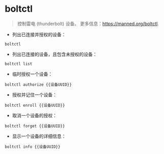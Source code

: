# boltctl

> 控制雷电 (thunderbolt) 设备。
> 更多信息：<https://manned.org/boltctl>.

- 列出已连接并授权的设备：

`boltctl`

- 列出已连接的设备，且包含未授权的设备：

`boltctl list`

- 临时授权一个设备：

`boltctl authorize {{设备UUID}}`

- 授权并记住一个设备：

`boltctl enroll {{设备UUID}}`

- 取消一个设备的授权：

`boltctl forget {{设备UUID}}`

- 显示一个设备的详细信息：

`boltctl info {{设备UUID}}`
